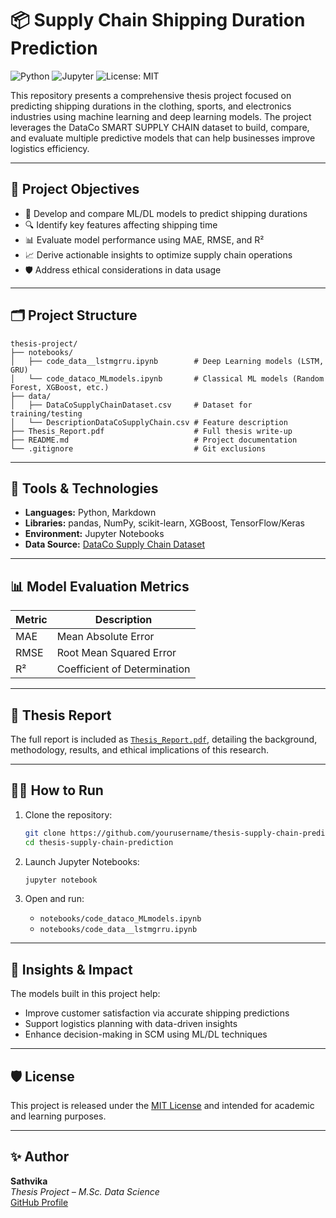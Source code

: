 # 📦 Supply Chain Shipping Duration Prediction

![Python](https://img.shields.io/badge/Python-3.8+-blue.svg)
![Jupyter](https://img.shields.io/badge/Jupyter-Notebook-orange.svg)
![License: MIT](https://img.shields.io/badge/License-MIT-yellow.svg)

This repository presents a comprehensive thesis project focused on predicting shipping durations in the clothing, sports, and electronics industries using machine learning and deep learning models. The project leverages the DataCo SMART SUPPLY CHAIN dataset to build, compare, and evaluate multiple predictive models that can help businesses improve logistics efficiency.

---

## 🚀 Project Objectives

- 🧠 Develop and compare ML/DL models to predict shipping durations
- 🔍 Identify key features affecting shipping time
- 📊 Evaluate model performance using MAE, RMSE, and R²
- 📈 Derive actionable insights to optimize supply chain operations
- 🛡 Address ethical considerations in data usage

---

## 🗂 Project Structure

```
thesis-project/
├── notebooks/
│   ├── code_data__lstmgrru.ipynb        # Deep Learning models (LSTM, GRU)
│   └── code_dataco_MLmodels.ipynb       # Classical ML models (Random Forest, XGBoost, etc.)
├── data/
│   ├── DataCoSupplyChainDataset.csv     # Dataset for training/testing
│   └── DescriptionDataCoSupplyChain.csv # Feature description
├── Thesis_Report.pdf                    # Full thesis write-up
├── README.md                            # Project documentation
└── .gitignore                           # Git exclusions
```

---

## 🧰 Tools & Technologies

- **Languages:** Python, Markdown
- **Libraries:** pandas, NumPy, scikit-learn, XGBoost, TensorFlow/Keras
- **Environment:** Jupyter Notebooks
- **Data Source:** [DataCo Supply Chain Dataset](https://www.kaggle.com/datasets/shashwatwork/dataco-smart-supply-chain-for-big-data-analysis)

---

## 📊 Model Evaluation Metrics

| Metric | Description |
|--------|-------------|
| MAE    | Mean Absolute Error |
| RMSE   | Root Mean Squared Error |
| R²     | Coefficient of Determination |

---

## 📑 Thesis Report

The full report is included as [`Thesis_Report.pdf`](Thesis_Report.pdf), detailing the background, methodology, results, and ethical implications of this research.

---

## 👩‍💻 How to Run

1. Clone the repository:
   ```bash
   git clone https://github.com/yourusername/thesis-supply-chain-prediction.git
   cd thesis-supply-chain-prediction
   ```

2. Launch Jupyter Notebooks:
   ```bash
   jupyter notebook
   ```

3. Open and run:
   - `notebooks/code_dataco_MLmodels.ipynb`
   - `notebooks/code_data__lstmgrru.ipynb`

---

## 🧠 Insights & Impact

The models built in this project help:
- Improve customer satisfaction via accurate shipping predictions
- Support logistics planning with data-driven insights
- Enhance decision-making in SCM using ML/DL techniques

---

## 🛡 License

This project is released under the [MIT License](LICENSE) and intended for academic and learning purposes.

---

## ✨ Author

**Sathvika**  
*Thesis Project – M.Sc. Data Science*  
[GitHub Profile](https://github.com/Sathvika-2406)
